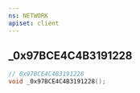 ```yaml
---
ns: NETWORK
apiset: client
---
```

## _0x97BCE4C4B3191228

```c
// 0x97BCE4C4B3191228
void _0x97BCE4C4B3191228();
```





